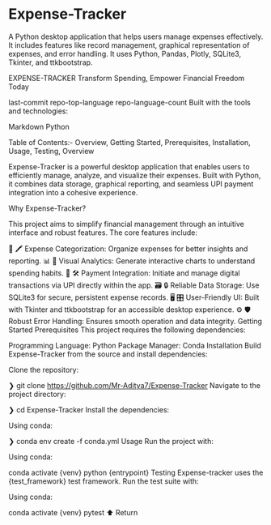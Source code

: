 # Expense-Tracker
A Python desktop application that helps users manage expenses effectively. It includes features like record management, graphical representation of expenses, and error handling. It uses Python, Pandas, Plotly, SQLite3, Tkinter, and ttkbootstrap.

EXPENSE-TRACKER
Transform Spending, Empower Financial Freedom Today

last-commit repo-top-language repo-language-count
Built with the tools and technologies:

Markdown Python

Table of Contents:-
Overview,
Getting Started,
Prerequisites,
Installation,
Usage,
Testing,
Overview

Expense-Tracker is a powerful desktop application that enables users to efficiently manage, analyze, and visualize their expenses. Built with Python, it combines data storage, graphical reporting, and seamless UPI payment integration into a cohesive experience.

Why Expense-Tracker?

This project aims to simplify financial management through an intuitive interface and robust features. The core features include:

🧾 🖍️ Expense Categorization: Organize expenses for better insights and reporting.
📊 🎨 Visual Analytics: Generate interactive charts to understand spending habits.
💸 🛠️ Payment Integration: Initiate and manage digital transactions via UPI directly within the app.
🗃️ 🔒 Reliable Data Storage: Use SQLite3 for secure, persistent expense records.
🖥️ 🎛️ User-Friendly UI: Built with Tkinter and ttkbootstrap for an accessible desktop experience.
⚙️ 🛡️ Robust Error Handling: Ensures smooth operation and data integrity.
Getting Started
Prerequisites
This project requires the following dependencies:

Programming Language: Python
Package Manager: Conda
Installation
Build Expense-Tracker from the source and install dependencies:

Clone the repository:

❯ git clone https://github.com/Mr-Aditya7/Expense-Tracker
Navigate to the project directory:

❯ cd Expense-Tracker
Install the dependencies:

Using conda:

❯ conda env create -f conda.yml
Usage
Run the project with:

Using conda:

conda activate {venv}
python {entrypoint}
Testing
Expense-tracker uses the {test_framework} test framework. Run the test suite with:

Using conda:

conda activate {venv}
pytest
⬆ Return

